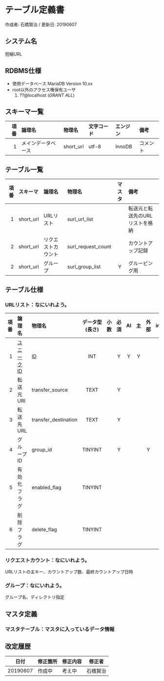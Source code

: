 # テーブル定義書

作成者: 石橋賢治 / 更新日: 20190607

## システム名

短縮URL

## RDBMS仕様

* 使用データベース
    MariaDB Version 10.xx
* root以外のアクセス権保有ユーザ
    1. ??@localhost (_GRANT ALL_)

## スキーマ一覧

項番 | 論理名 | 物理名 | 文字コード | エンジン | 備考
--:|:--|:--|:--|:--|:--
1 | メインデータベース | short_url | utf-8 | InnoDB | コメント

## テーブル一覧

項番 | スキーマ | 論理名 | 物理名 | マスタ | 備考
--:|:--|:--|:--|:-:|:--
1 | short_url | URLリスト | surl_url_list |  | 転送元と転送先のURLリストを格納
2 | short_url | リクエストカウント | surl_request_count |  | カウントアップ記録
2 | short_url | グループ | surl_group_list | Y | グルーピング用

## テーブル仕様

### URLリスト：なにいれよう。

項番 | 論理名 | 物理名 | データ型(長さ) | 小数 | 必須 | AI | 主 | 外部 | index | メモ
--:|:--|:--|:-:|--:|:-:|:-:|:-:|:-:|:-:|:--
1 | <u>ユニークID</u> | <u>ID</u> | INT |  | Y | Y | Y |  | Y | 
2 | 転送元URI | transfer_source | TEXT |  | Y |  |  |  | Y | 
3 | 転送先URL | transfer_destination | TEXT |  | Y |  |  |  |  | 
4 | グループID | group_id | TINYINT |  | Y |  |  | Y | Y | 
5 | 有効化フラグ | enabled_flag | TINYINT |  |  |  |  |  |  | 
6 | 削除フラグ | delete_flag | TINYINT |  |  |  |  |  |  | 

### リクエストカウント：なにいれよう。

URLリストの主キー、カウントアップ数、最終カウントアップ日時

### グループ：なにいれよう。

グループ名、ディレクトリ指定

## マスタ定義

### マスタテーブル：マスタに入っているデータ情報



## 改定履歴
日付 | 修正箇所 | 修正内容 | 修正者
:-:|:--|:--|:-:
20190607 | 作成中 | 考え中 | 石橋賢治
